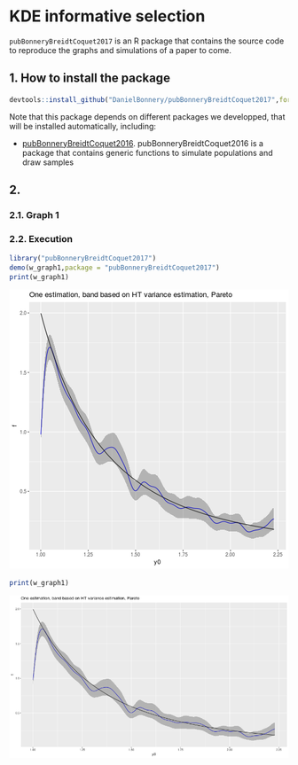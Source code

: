 # KDE informative selection
`pubBonneryBreidtCoquet2017` is an R package that contains the source code to reproduce the graphs and simulations of a paper to come.

## 1. How to install the package

```r
devtools::install_github("DanielBonnery/pubBonneryBreidtCoquet2017",force=TRUE)
```

Note that this package depends on different packages we developped, that will be installed automatically, including:
* [pubBonneryBreidtCoquet2016](https://github.com/DanielBonnery/pubBonneryBreidtCoquet2017). pubBonneryBreidtCoquet2016 is a package that contains generic functions to simulate populations and draw samples

## 2. 
### 2.1. Graph 1 

### 2.2. Execution


```r
library("pubBonneryBreidtCoquet2017")
demo(w_graph1,package = "pubBonneryBreidtCoquet2017")
print(w_graph1)
```

![plot of chunk r2](figure/r2-1.png)

```r
print(w_graph1)
```

![plot of chunk r3](figure/r3-1.png)
